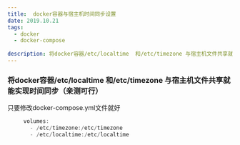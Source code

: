 ```yaml
---
title:  docker容器与宿主机时间同步设置
date: 2019.10.21
tags: 
  - docker 
  - docker-compose
  
description: 将docker容器/etc/localtime  和/etc/timezone 与宿主机文件共享就能实现时间同步（亲测可行）
---
```


### 将docker容器/etc/localtime  和/etc/timezone 与宿主机文件共享就能实现时间同步（亲测可行）

只要修改docker-compose.yml文件就好
```java
     volumes:
       - /etc/timezone:/etc/timezone
       - /etc/localtime:/etc/localtime
```